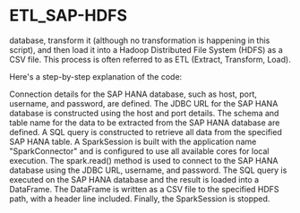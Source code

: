 # ETL_SAP-HDFS
database, transform it (although no transformation is happening in this script), and then load it into a Hadoop Distributed File System (HDFS) as a CSV file. This process is often referred to as ETL (Extract, Transform, Load).

Here's a step-by-step explanation of the code:

Connection details for the SAP HANA database, such as host, port, username, and password, are defined.
The JDBC URL for the SAP HANA database is constructed using the host and port details.
The schema and table name for the data to be extracted from the SAP HANA database are defined.
A SQL query is constructed to retrieve all data from the specified SAP HANA table.
A SparkSession is built with the application name "SparkConnector" and is configured to use all available cores for local execution.
The spark.read() method is used to connect to the SAP HANA database using the JDBC URL, username, and password.
The SQL query is executed on the SAP HANA database and the result is loaded into a DataFrame.
The DataFrame is written as a CSV file to the specified HDFS path, with a header line included.
Finally, the SparkSession is stopped.
